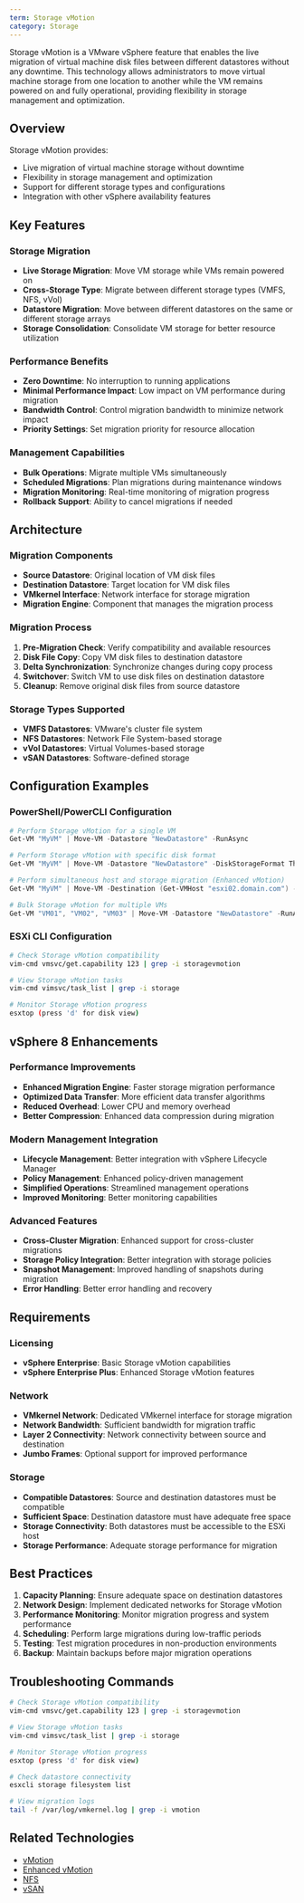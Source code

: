 ```yaml
---
term: Storage vMotion
category: Storage
---
```


Storage vMotion is a VMware vSphere feature that enables the live migration of virtual machine disk files between different datastores without any downtime. This technology allows administrators to move virtual machine storage from one location to another while the VM remains powered on and fully operational, providing flexibility in storage management and optimization.

## Overview

Storage vMotion provides:
- Live migration of virtual machine storage without downtime
- Flexibility in storage management and optimization
- Support for different storage types and configurations
- Integration with other vSphere availability features

## Key Features

### Storage Migration
- **Live Storage Migration**: Move VM storage while VMs remain powered on
- **Cross-Storage Type**: Migrate between different storage types (VMFS, NFS, vVol)
- **Datastore Migration**: Move between different datastores on the same or different storage arrays
- **Storage Consolidation**: Consolidate VM storage for better resource utilization

### Performance Benefits
- **Zero Downtime**: No interruption to running applications
- **Minimal Performance Impact**: Low impact on VM performance during migration
- **Bandwidth Control**: Control migration bandwidth to minimize network impact
- **Priority Settings**: Set migration priority for resource allocation

### Management Capabilities
- **Bulk Operations**: Migrate multiple VMs simultaneously
- **Scheduled Migrations**: Plan migrations during maintenance windows
- **Migration Monitoring**: Real-time monitoring of migration progress
- **Rollback Support**: Ability to cancel migrations if needed

## Architecture

### Migration Components
- **Source Datastore**: Original location of VM disk files
- **Destination Datastore**: Target location for VM disk files
- **VMkernel Interface**: Network interface for storage migration
- **Migration Engine**: Component that manages the migration process

### Migration Process
1. **Pre-Migration Check**: Verify compatibility and available resources
2. **Disk File Copy**: Copy VM disk files to destination datastore
3. **Delta Synchronization**: Synchronize changes during copy process
4. **Switchover**: Switch VM to use disk files on destination datastore
5. **Cleanup**: Remove original disk files from source datastore

### Storage Types Supported
- **VMFS Datastores**: VMware's cluster file system
- **NFS Datastores**: Network File System-based storage
- **vVol Datastores**: Virtual Volumes-based storage
- **vSAN Datastores**: Software-defined storage

## Configuration Examples

### PowerShell/PowerCLI Configuration
```powershell
# Perform Storage vMotion for a single VM
Get-VM "MyVM" | Move-VM -Datastore "NewDatastore" -RunAsync

# Perform Storage vMotion with specific disk format
Get-VM "MyVM" | Move-VM -Datastore "NewDatastore" -DiskStorageFormat Thin -RunAsync

# Perform simultaneous host and storage migration (Enhanced vMotion)
Get-VM "MyVM" | Move-VM -Destination (Get-VMHost "esxi02.domain.com") -Datastore "NewDatastore" -RunAsync

# Bulk Storage vMotion for multiple VMs
Get-VM "VM01", "VM02", "VM03" | Move-VM -Datastore "NewDatastore" -RunAsync
```

### ESXi CLI Configuration
```bash
# Check Storage vMotion compatibility
vim-cmd vmsvc/get.capability 123 | grep -i storagevmotion

# View Storage vMotion tasks
vim-cmd vimsvc/task_list | grep -i storage

# Monitor Storage vMotion progress
esxtop (press 'd' for disk view)
```

## vSphere 8 Enhancements

### Performance Improvements
- **Enhanced Migration Engine**: Faster storage migration performance
- **Optimized Data Transfer**: More efficient data transfer algorithms
- **Reduced Overhead**: Lower CPU and memory overhead
- **Better Compression**: Enhanced data compression during migration

### Modern Management Integration
- **Lifecycle Management**: Better integration with vSphere Lifecycle Manager
- **Policy Management**: Enhanced policy-driven management
- **Simplified Operations**: Streamlined management operations
- **Improved Monitoring**: Better monitoring capabilities

### Advanced Features
- **Cross-Cluster Migration**: Enhanced support for cross-cluster migrations
- **Storage Policy Integration**: Better integration with storage policies
- **Snapshot Management**: Improved handling of snapshots during migration
- **Error Handling**: Better error handling and recovery

## Requirements

### Licensing
- **vSphere Enterprise**: Basic Storage vMotion capabilities
- **vSphere Enterprise Plus**: Enhanced Storage vMotion features

### Network
- **VMkernel Network**: Dedicated VMkernel interface for storage migration
- **Network Bandwidth**: Sufficient bandwidth for migration traffic
- **Layer 2 Connectivity**: Network connectivity between source and destination
- **Jumbo Frames**: Optional support for improved performance

### Storage
- **Compatible Datastores**: Source and destination datastores must be compatible
- **Sufficient Space**: Destination datastore must have adequate free space
- **Storage Connectivity**: Both datastores must be accessible to the ESXi host
- **Storage Performance**: Adequate storage performance for migration

## Best Practices

1. **Capacity Planning**: Ensure adequate space on destination datastores
2. **Network Design**: Implement dedicated networks for Storage vMotion
3. **Performance Monitoring**: Monitor migration progress and system performance
4. **Scheduling**: Perform large migrations during low-traffic periods
5. **Testing**: Test migration procedures in non-production environments
6. **Backup**: Maintain backups before major migration operations

## Troubleshooting Commands

```bash
# Check Storage vMotion compatibility
vim-cmd vmsvc/get.capability 123 | grep -i storagevmotion

# View Storage vMotion tasks
vim-cmd vimsvc/task_list | grep -i storage

# Monitor Storage vMotion progress
esxtop (press 'd' for disk view)

# Check datastore connectivity
esxcli storage filesystem list

# View migration logs
tail -f /var/log/vmkernel.log | grep -i vmotion
```

## Related Technologies

- [vMotion](/glossary/term/vmotion.md)
- [Enhanced vMotion](/glossary/term/vmotion.md)
- [NFS](/glossary/term/nfs.md)
- [vSAN](/glossary/term/vsan.md)